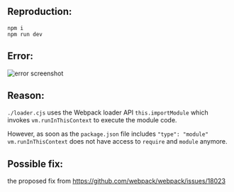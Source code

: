 ## Reproduction:

```
npm i
npm run dev
```

## Error:

![error screenshot](https://github.com/jantimon/reproduction-webpack-import-module-bug/assets/4113649/9b92e39b-d4a4-445a-bfd4-de3a4e2652e8)

## Reason:

`./loader.cjs` uses the Webpack loader API `this.importModule` which invokes `vm.runInThisContext` to execute the module code.

However, as soon as the `package.json` file includes `"type": "module"` `vm.runInThisContext` does not have access to `require` and `module` anymore.


## Possible fix:

the proposed fix from https://github.com/webpack/webpack/issues/18023
